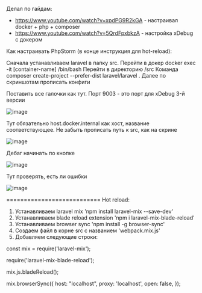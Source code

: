 Делал по гайдам:
- https://www.youtube.com/watch?v=xpdPG9R2kGA - настраивал docker + php + composer
- https://www.youtube.com/watch?v=5QrdFpxbkzA - настройка xDebug с докером

Как настраивать PhpStorm (в конце инструкция для hot-reload):

Сначала устанавливаем laravel в папку src. 
Перейти в докер docker exec -it [container-name] /bin/bash
Перейти в директорию /src
Команда composer create-project --prefer-dist laravel/laravel .
Далее по скриншотам прописать конфиги

Поставить все галочки как тут. Порт 9003 - это порт для xDebug 3-й версии

![image](https://user-images.githubusercontent.com/116734174/203286565-bee8c512-fadb-45a4-bbf0-ae7a12157b61.png)

Тут обязательно host.docker.internal как хост, название соответствующее. Не забыть прописать путь к src, как на скрине

![image](https://user-images.githubusercontent.com/116734174/203304361-4b084490-d6e0-42fa-a42a-9cd33bd12ec4.png)

Дебаг начинать по кнопке

![image](https://user-images.githubusercontent.com/116734174/203304531-7bcbd29c-8475-468b-ae81-97d76461e85e.png)

Тут проверять, есть ли ошибки

![image](https://user-images.githubusercontent.com/116734174/203304629-d846ad5a-ac3d-482d-b4f1-948a7ae31bf6.png)

===========================
Hot reload:
1. Устанавливаем laravel mix 'npm install laravel-mix --save-dev'
2. Устанавливаем blade reload extension 'npm i laravel-mix-blade-reload'
3. Устанавливаем browser sync 'npm install -g browser-sync'
4. Создаем файл в корне src с названием 'webpack.mix.js'
5. Добавляем следующие строки:

const mix = require('laravel-mix');

require('laravel-mix-blade-reload');

mix.js.bladeReload();

mix.browserSync({
    host: "localhost",
    proxy: 'localhost',
    open: false,
});
